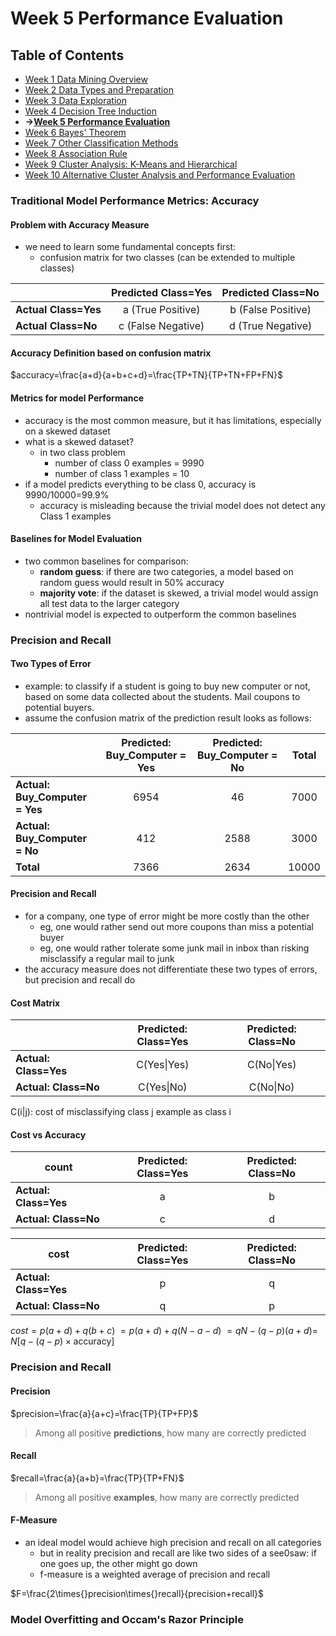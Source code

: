 # Week 5 Performance Evaluation
## Table of Contents
- [Week 1 Data Mining Overview](../week1/README.md)
- [Week 2 Data Types and Preparation](../week2/README.md)
- [Week 3 Data Exploration](../week3/README.md)
- [Week 4 Decision Tree Induction](../week4/README.md)
- **&rarr;[Week 5 Performance Evaluation](README.md)**
- [Week 6 Bayes' Theorem](../week6/README.md)
- [Week 7 Other Classification Methods](../week7/README.md)
- [Week 8 Association Rule](../week8/README.md)
- [Week 9 Cluster Analysis: K-Means and Hierarchical](../week9/README.md)
- [Week 10 Alternative Cluster Analysis and Performance Evaluation](../week10/README.md)

### Traditional Model Performance Metrics: Accuracy

#### Problem with Accuracy Measure
- we need to learn some fundamental concepts first:
  - confusion matrix for two classes (can be extended to multiple classes)

|                | **Predicted Class=Yes** | **Predicted Class=No** |
|----------------|:-----------------------:|:----------------------:|
| **Actual Class=Yes** | a (True Positive)        | b (False Positive)       |
| **Actual Class=No**  | c (False Negative)       | d (True Negative)        |


#### Accuracy Definition based on confusion matrix

$accuracy=\frac{a+d}{a+b+c+d}=\frac{TP+TN}{TP+TN+FP+FN}$

#### Metrics for model Performance
- accuracy is the most common measure, but it has limitations, especially on a skewed dataset
- what is a skewed dataset?
  - in two class problem
    - number of class 0 examples = 9990
    - number of class 1 examples = 10
- if a model predicts everything to be class 0, accuracy is 9990/10000=99.9%
  - accuracy is misleading because the trivial model does not detect any Class 1 examples

#### Baselines for Model Evaluation
- two common baselines for comparison:
  - **random guess**: if there are two categories, a model based on random guess would result in 50% accuracy
  - **majority vote**: if the dataset is skewed, a trivial model would assign all test data to the larger category
- nontrivial model is expected to outperform the common baselines

### Precision and Recall


#### Two Types of Error
- example: to classify if a student is going to buy new computer or not, based on some data collected about the students. Mail coupons to potential buyers.
- assume the confusion matrix of the prediction result looks as follows:

|                | **Predicted: Buy_Computer = Yes** | **Predicted: Buy_Computer = No** | **Total** |
|----------------|:---------------------------------:|:--------------------------------:|:---------:|
| **Actual: Buy_Computer = Yes** | 6954                              | 46                                | 7000      |
| **Actual: Buy_Computer = No**  | 412                               | 2588                              | 3000      |
| **Total**                     | 7366                              | 2634                              | 10000     |


#### Precision and Recall
- for a company, one type of error might be more costly than the other
  - eg, one would rather send out more coupons than miss a potential buyer
  - eg, one would rather tolerate some junk mail in inbox than risking misclassify a regular mail to junk
- the accuracy measure does not differentiate these two types of errors, but precision and recall do


#### Cost Matrix

|                 | **Predicted: Class=Yes** | **Predicted: Class=No** |
|-----------------|:-------------------------:|:-----------------------:|
| **Actual: Class=Yes** | C(Yes\|Yes)                   | C(No\|Yes)                  |
| **Actual: Class=No**  | C(Yes\|No)                    | C(No\|No)                   |

C(i|j): cost of misclassifying class j example as class i

#### Cost vs Accuracy

|count             | **Predicted: Class=Yes** | **Predicted: Class=No** |
|-----------------|:-------------------------:|:-----------------------:|
| **Actual: Class=Yes** | a                    | b                 |
| **Actual: Class=No**  | c                    | d                   |

|cost             | **Predicted: Class=Yes** | **Predicted: Class=No** |
|-----------------|:-------------------------:|:-----------------------:|
| **Actual: Class=Yes** | p                    | q                  |
| **Actual: Class=No**  | q                    | p                   |


$cost = p(a+d)+q(b+c)$
$=p(a+d)+q(N-a-d)$
$=qN-(q-p)(a+d)=$
$N[q- (q-p)\times{}\text{accuracy}]$

### Precision and Recall

#### Precision

$precision=\frac{a}{a+c}=\frac{TP}{TP+FP}$

> Among all positive **predictions**, how many are correctly predicted

#### Recall

$recall=\frac{a}{a+b}=\frac{TP}{TP+FN}$

> Among all positive **examples**, how many are correctly predicted

#### F-Measure
- an ideal model would achieve high precision and recall on all categories
  - but in reality precision and recall are like two sides of a see0saw: if one goes up, the other might go down
  - f-measure is a weighted average of precision and recall

$F=\frac{2\times{}precision\times{}recall}{precision+recall}$

### Model Overfitting and Occam's  Razor Principle
